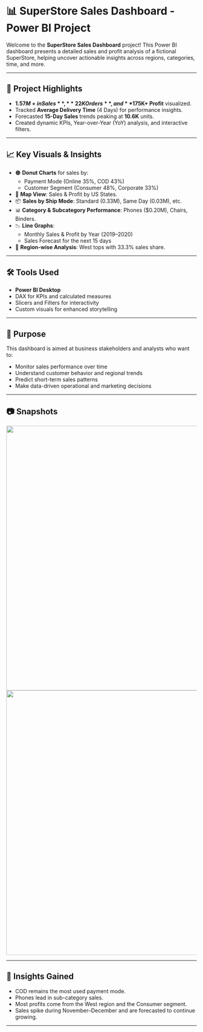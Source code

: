 # 📊 SuperStore Sales Dashboard - Power BI Project

Welcome to the **SuperStore Sales Dashboard** project! This Power BI dashboard presents a detailed sales and profit analysis of a fictional SuperStore, helping uncover actionable insights across regions, categories, time, and more.

---

## 🚀 Project Highlights

- **$1.57M+ in Sales**, **22K Orders**, and **$175K+ Profit** visualized.
- Tracked **Average Delivery Time** (4 Days) for performance insights.
- Forecasted **15-Day Sales** trends peaking at **10.6K** units.
- Created dynamic KPIs, Year-over-Year (YoY) analysis, and interactive filters.

---

## 📈 Key Visuals & Insights

- 🟠 **Donut Charts** for sales by:
  - Payment Mode (Online 35%, COD 43%)
  - Customer Segment (Consumer 48%, Corporate 33%)
- 📍 **Map View**: Sales & Profit by US States.
- 📦 **Sales by Ship Mode**: Standard (0.33M), Same Day (0.03M), etc.
- 📊 **Category & Subcategory Performance**: Phones ($0.20M), Chairs, Binders.
- 📉 **Line Graphs**:
  - Monthly Sales & Profit by Year (2019–2020)
  - Sales Forecast for the next 15 days
- 🔁 **Region-wise Analysis**: West tops with 33.3% sales share.

---

## 🛠 Tools Used

- **Power BI Desktop**
- DAX for KPIs and calculated measures
- Slicers and Filters for interactivity
- Custom visuals for enhanced storytelling

---

## 📌 Purpose

This dashboard is aimed at business stakeholders and analysts who want to:

- Monitor sales performance over time
- Understand customer behavior and regional trends
- Predict short-term sales patterns
- Make data-driven operational and marketing decisions

---

## 📷 Snapshots

<div align="center">
  <img src="dashboard_1.png" width="700"/>
  <br/>
  <img src="dashboard_2.png" width="700"/>
</div>

---

## 🧠 Insights Gained

- COD remains the most used payment mode.
- Phones lead in sub-category sales.
- Most profits come from the West region and the Consumer segment.
- Sales spike during November–December and are forecasted to continue growing.

---
